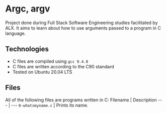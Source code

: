 # Argc, argv

Project done during Full Stack Software Engineering studies facilitated by ALX. It aims to learn about how to use arguments passed to a program in C language.

## Technologies

* C files are compiled using `gcc 9.4.0`
* C files are written according to the C90 standard
* Tested on Ubuntu 20.04 LTS

## Files

All of the following files are programs written in C:
Filename | Description
--- | ---
`0-whatsmyname.c` | Prints its name.
